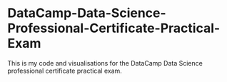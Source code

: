 # DataCamp-Data-Science-Professional-Certificate-Practical-Exam

This is my code and visualisations for the DataCamp Data Science professional certificate practical exam.
